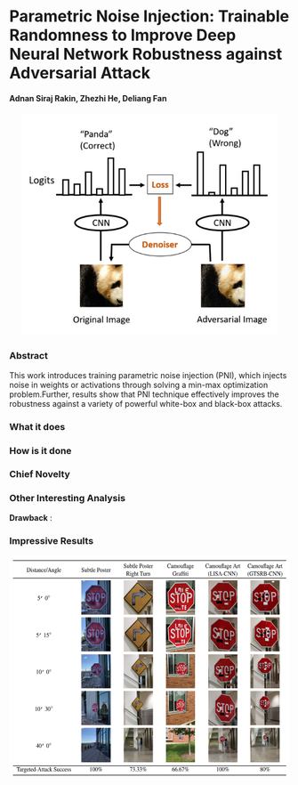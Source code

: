 # Parametric Noise Injection: Trainable Randomness to Improve Deep Neural Network Robustness against Adversarial Attack

#### Adnan Siraj Rakin, Zhezhi He, Deliang Fan

<p align="center">
  <img src="cvpr_2018/img/guided_denoiser.png" height="400" title="Guided Denoiser">
</p>

### Abstract
This work introduces training parametric noise injection (PNI), which injects noise in weights or activations through solving a min-max optimization problem.Further, results show that PNI technique effectively improves the robustness against a variety of powerful white-box and black-box attacks.

### What it does

### How is it done


### Chief Novelty


### Other Interesting Analysis


**Drawback** :  


### Impressive Results


<p align="center">
  <img src="cvpr_2018/img/phy_attack_results.png" height="400" title="Robust Physical World Attack Results">
</p>
